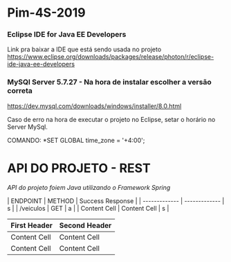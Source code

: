 # Pim-4S-2019

### Eclipse IDE for Java EE Developers 
Link pra baixar a IDE que está sendo usada no projeto
https://www.eclipse.org/downloads/packages/release/photon/r/eclipse-ide-java-ee-developers


### MySQl Server 5.7.27  - Na hora de instalar escolher a versão correta
https://dev.mysql.com/downloads/windows/installer/8.0.html


Caso de erro na hora de executar o projeto no Eclipse, setar o horário no Server MySql.

COMANDO: *SET GLOBAL time_zone = '+4:00'; 

# API DO PROJETO - REST
*API do projeto foiem Java utilizando o Framework Spring*


| ENDPOINT      | METHOD        | Success Response  |
| ------------- | ------------- |            s      |
|  /veiculos    |     GET       |            a      |
| Content Cell  | Content Cell  |            s      |

| First Header  | Second Header |
| ------------- | ------------- |
| Content Cell  | Content Cell  |
| Content Cell  | Content Cell  |
